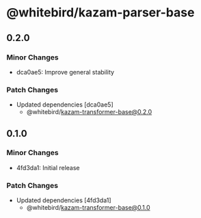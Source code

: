 # @whitebird/kazam-parser-base

## 0.2.0

### Minor Changes

- dca0ae5: Improve general stability

### Patch Changes

- Updated dependencies [dca0ae5]
  - @whitebird/kazam-transformer-base@0.2.0

## 0.1.0

### Minor Changes

- 4fd3da1: Initial release

### Patch Changes

- Updated dependencies [4fd3da1]
  - @whitebird/kazam-transformer-base@0.1.0
